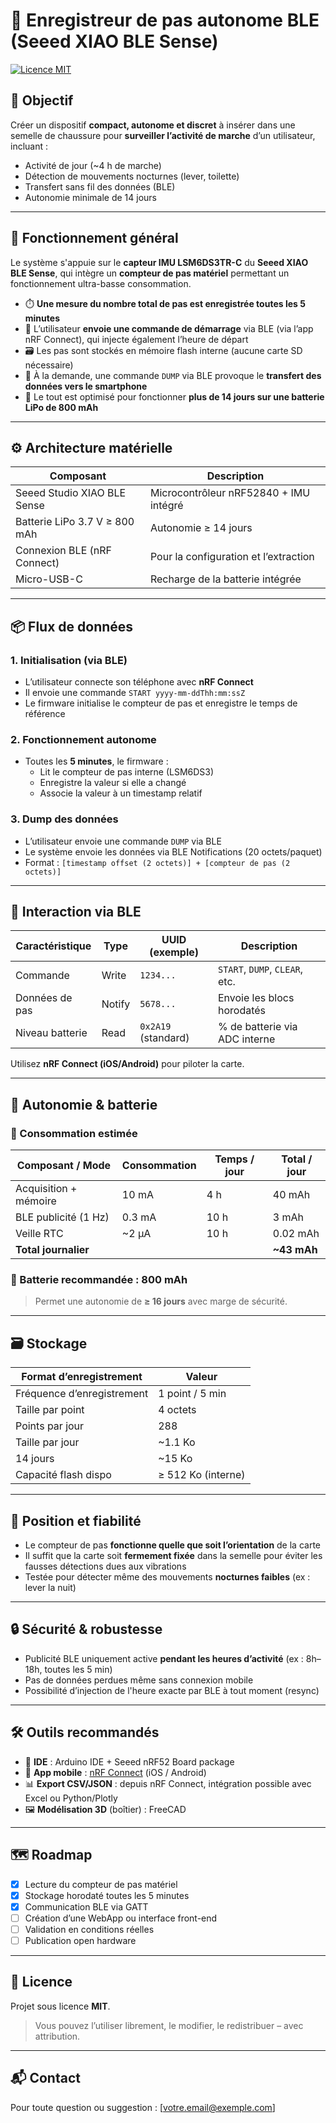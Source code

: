 # 👣 Enregistreur de pas autonome BLE (Seeed XIAO BLE Sense)

[![Licence MIT](https://img.shields.io/badge/Licence-MIT-green.svg)](#licence)

## 🎯 Objectif

Créer un dispositif **compact, autonome et discret** à insérer dans une semelle de chaussure pour **surveiller l’activité de marche** d’un utilisateur, incluant :

- Activité de jour (~4 h de marche)
- Détection de mouvements nocturnes (lever, toilette)
- Transfert sans fil des données (BLE)
- Autonomie minimale de 14 jours

---

## 🧠 Fonctionnement général

Le système s'appuie sur le **capteur IMU LSM6DS3TR-C** du **Seeed XIAO BLE Sense**, qui intègre un **compteur de pas matériel** permettant un fonctionnement ultra-basse consommation.

- ⏱️ **Une mesure du nombre total de pas est enregistrée toutes les 5 minutes**
- 📅 L’utilisateur **envoie une commande de démarrage** via BLE (via l’app nRF Connect), qui injecte également l’heure de départ
- 🗃️ Les pas sont stockés en mémoire flash interne (aucune carte SD nécessaire)
- 📲 À la demande, une commande `DUMP` via BLE provoque le **transfert des données vers le smartphone**
- 🔋 Le tout est optimisé pour fonctionner **plus de 14 jours sur une batterie LiPo de 800 mAh**

---

## ⚙️ Architecture matérielle

| Composant                     | Description                                  |
|------------------------------|----------------------------------------------|
| Seeed Studio XIAO BLE Sense  | Microcontrôleur nRF52840 + IMU intégré       |
| Batterie LiPo 3.7 V ≥ 800 mAh| Autonomie ≥ 14 jours                         |
| Connexion BLE (nRF Connect)  | Pour la configuration et l’extraction        |
| Micro-USB-C                  | Recharge de la batterie intégrée             |

---

## 📦 Flux de données

### 1. Initialisation (via BLE)
- L’utilisateur connecte son téléphone avec **nRF Connect**
- Il envoie une commande `START yyyy-mm-ddThh:mm:ssZ`
- Le firmware initialise le compteur de pas et enregistre le temps de référence

### 2. Fonctionnement autonome
- Toutes les **5 minutes**, le firmware :
  - Lit le compteur de pas interne (LSM6DS3)
  - Enregistre la valeur si elle a changé
  - Associe la valeur à un timestamp relatif

### 3. Dump des données
- L’utilisateur envoie une commande `DUMP` via BLE
- Le système envoie les données via BLE Notifications (20 octets/paquet)
- Format : `[timestamp offset (2 octets)] + [compteur de pas (2 octets)]`

---

## 📱 Interaction via BLE

| Caractéristique     | Type    | UUID (exemple)           | Description                           |
|---------------------|---------|--------------------------|----------------------------------------|
| Commande            | Write   | `1234...`                | `START`, `DUMP`, `CLEAR`, etc.         |
| Données de pas      | Notify  | `5678...`                | Envoie les blocs horodatés             |
| Niveau batterie     | Read    | `0x2A19` (standard)      | % de batterie via ADC interne          |

Utilisez **nRF Connect (iOS/Android)** pour piloter la carte.

---

## 🔋 Autonomie & batterie

### 🔢 Consommation estimée

| Composant / Mode             | Consommation | Temps / jour | Total / jour |
|-----------------------------|--------------|--------------|--------------|
| Acquisition + mémoire       | 10 mA        | 4 h          | 40 mAh       |
| BLE publicité (1 Hz)        | 0.3 mA       | 10 h         | 3 mAh        |
| Veille RTC                  | ~2 µA        | 10 h         | 0.02 mAh     |
| **Total journalier**        |              |              | **~43 mAh**  |

### 🔋 Batterie recommandée : **800 mAh**
> Permet une autonomie de **≥ 16 jours** avec marge de sécurité.

---

## 🗃️ Stockage

| Format d’enregistrement       | Valeur           |
|-------------------------------|------------------|
| Fréquence d’enregistrement    | 1 point / 5 min  |
| Taille par point              | 4 octets         |
| Points par jour               | 288              |
| Taille par jour               | ~1.1 Ko          |
| 14 jours                      | ~15 Ko           |
| Capacité flash dispo          | ≥ 512 Ko (interne) |

---

## 🧩 Position et fiabilité

- Le compteur de pas **fonctionne quelle que soit l’orientation** de la carte
- Il suffit que la carte soit **fermement fixée** dans la semelle pour éviter les fausses détections dues aux vibrations
- Testée pour détecter même des mouvements **nocturnes faibles** (ex : lever la nuit)

---

## 🔒 Sécurité & robustesse

- Publicité BLE uniquement active **pendant les heures d’activité** (ex : 8h–18h, toutes les 5 min)
- Pas de données perdues même sans connexion mobile
- Possibilité d’injection de l'heure exacte par BLE à tout moment (resync)

---

## 🛠️ Outils recommandés

- 🔧 **IDE** : Arduino IDE + Seeed nRF52 Board package
- 📲 **App mobile** : [nRF Connect](https://www.nordicsemi.com/Products/Development-tools/nRF-Connect-for-mobile) (iOS / Android)
- 📊 **Export CSV/JSON** : depuis nRF Connect, intégration possible avec Excel ou Python/Plotly
- 🖼️ **Modélisation 3D** (boîtier) : FreeCAD

---

## 🗺️ Roadmap

- [x] Lecture du compteur de pas matériel
- [x] Stockage horodaté toutes les 5 minutes
- [x] Communication BLE via GATT
- [ ] Création d’une WebApp ou interface front-end
- [ ] Validation en conditions réelles
- [ ] Publication open hardware

---

## 📄 Licence

Projet sous licence **MIT**.  
> Vous pouvez l’utiliser librement, le modifier, le redistribuer – avec attribution.

---

## 📬 Contact

Pour toute question ou suggestion : [votre.email@exemple.com]


